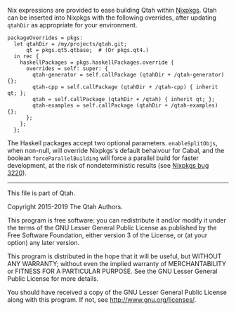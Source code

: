 Nix expressions are provided to ease building Qtah within
[Nixpkgs](https://nixos.org/nixpkgs).  Qtah can be inserted into Nixpkgs with
the following overrides, after updating `qtahDir` as appropriate for your
environment.

    packageOverrides = pkgs:
      let qtahDir = /my/projects/qtah.git;
          qt = pkgs.qt5.qtbase;  # (Or pkgs.qt4.)
      in rec {
        haskellPackages = pkgs.haskellPackages.override {
          overrides = self: super: {
            qtah-generator = self.callPackage (qtahDir + /qtah-generator) {};
            qtah-cpp = self.callPackage (qtahDir + /qtah-cpp) { inherit qt; };
            qtah = self.callPackage (qtahDir + /qtah) { inherit qt; };
            qtah-examples = self.callPackage (qtahDir + /qtah-examples) {};
          };
        };
      };

The Haskell packages accept two optional parameters.  `enableSplitObjs`, when
non-null, will override Nixpkgs's default behaivour for Cabal, and the boolean
`forceParallelBuilding` will force a parallel build for faster development, at
the risk of nondeterministic results (see
[Nixpkgs bug 3220](https://github.com/NixOS/nixpkgs/issues/3220)).

---

This file is part of Qtah.

Copyright 2015-2019 The Qtah Authors.

This program is free software: you can redistribute it and/or modify
it under the terms of the GNU Lesser General Public License as published by
the Free Software Foundation, either version 3 of the License, or
(at your option) any later version.

This program is distributed in the hope that it will be useful,
but WITHOUT ANY WARRANTY; without even the implied warranty of
MERCHANTABILITY or FITNESS FOR A PARTICULAR PURPOSE.  See the
GNU Lesser General Public License for more details.

You should have received a copy of the GNU Lesser General Public License
along with this program.  If not, see <http://www.gnu.org/licenses/>.
